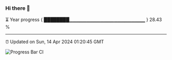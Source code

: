 ### Hi there 👋

⏳ Year progress { ████████▁▁▁▁▁▁▁▁▁▁▁▁▁▁▁▁▁▁▁▁▁▁ } 28.43 %

---

⏰ Updated on Sun, 14 Apr 2024 01:20:45 GMT

![Progress Bar CI](https://github.com/liununu/liununu/workflows/Progress%20Bar%20CI/badge.svg)
